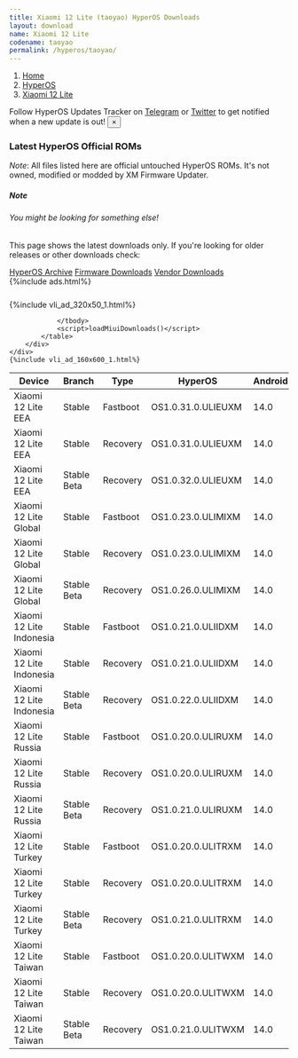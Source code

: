 ```yaml
---
title: Xiaomi 12 Lite (taoyao) HyperOS Downloads
layout: download
name: Xiaomi 12 Lite
codename: taoyao
permalink: /hyperos/taoyao/
---
```

<nav aria-label="breadcrumb">
    <ol class="breadcrumb">
        <li class="breadcrumb-item"><a href="/">Home</a></li>
        <li class="breadcrumb-item"><a href="/hyperos/">HyperOS</a></li>
        <li class="breadcrumb-item active" aria-current="page"><a href="/hyperos/taoyao/">Xiaomi 12 Lite</a></li>
    </ol>
</nav>
<div class="alert alert-primary alert-dismissible fade show" role="alert">
    Follow HyperOS Updates Tracker on <a href="https://t.me/MIUIUpdatesTracker" class="alert-link">Telegram</a>
     or <a href="https://twitter.com/MiFwUpdater" class="alert-link">Twitter</a> to get notified when a new update is out!
    <button type="button" class="close" data-dismiss="alert" aria-label="Close">
        <span aria-hidden="true">&times;</span>
    </button>
</div>

### Latest HyperOS Official ROMs
*Note*: All files listed here are official untouched HyperOS ROMs. It's not owned, modified or modded by XM Firmware Updater.
<div class="card">
  <div class="card-body">
    <h5 class="card-title">Note</h5>
    <h6 class="card-subtitle mb-2 text-muted">You might be looking for something else!</h6>
    <p class="card-text">This page shows the latest downloads only.
     If you're looking for older releases or other downloads check:</p>
    <a href="/archive/hyperos/taoyao/" class="card-link">HyperOS Archive</a>
    <a href="/firmware/taoyao/" class="card-link">Firmware Downloads</a>
    <a href="/vendor/taoyao/" class="card-link">Vendor Downloads</a>
  </div>
</div>
{%include ads.html%}
<div class="row justify-content-center">
    <div class="col-10">
        <div class="table-responsive-md" style="margin-top: 25px;">
            {%include vli_ad_320x50_1.html%}
            <table id="miui" class="display dt-responsive nowrap compact table table-striped table-hover table-sm">
                <thead class="thead-dark">
                    <tr>
                        <th data-ref="device">Device</th>
                        <th data-ref="branch">Branch</th>
                        <th data-ref="type">Type</th>
                        <th data-ref="miui">HyperOS</th>
                        <th data-ref="android">Android</th>
                        <th data-ref="size">Size</th>
                        <th data-ref="size">Date</th>
                        <th data-ref="link">Link</th>
                    </tr>
                </thead>
                <tbody>
                <tr><td>Xiaomi 12 Lite EEA</td><td>Stable</td><td>Fastboot</td><td>OS1.0.31.0.ULIEUXM</td><td>14.0</td><td>6.7 GB</td><td>2025-08-04</td><td><a href="/hyperos/taoyao/stable/OS1.0.31.0.ULIEUXM/">Download</a></td></tr>
<tr><td>Xiaomi 12 Lite EEA</td><td>Stable</td><td>Recovery</td><td>OS1.0.31.0.ULIEUXM</td><td>14.0</td><td>5.3 GB</td><td>2025-08-18</td><td><a href="/hyperos/taoyao/stable/OS1.0.31.0.ULIEUXM/">Download</a></td></tr>
<tr><td>Xiaomi 12 Lite EEA</td><td>Stable Beta</td><td>Recovery</td><td>OS1.0.32.0.ULIEUXM</td><td>14.0</td><td>5.4 GB</td><td>2025-09-12</td><td><a href="/hyperos/taoyao/stable beta/OS1.0.32.0.ULIEUXM/">Download</a></td></tr>
<tr><td>Xiaomi 12 Lite Global</td><td>Stable</td><td>Fastboot</td><td>OS1.0.23.0.ULIMIXM</td><td>14.0</td><td>6.8 GB</td><td>2025-07-30</td><td><a href="/hyperos/taoyao/stable/OS1.0.23.0.ULIMIXM/">Download</a></td></tr>
<tr><td>Xiaomi 12 Lite Global</td><td>Stable</td><td>Recovery</td><td>OS1.0.23.0.ULIMIXM</td><td>14.0</td><td>5.3 GB</td><td>2025-08-20</td><td><a href="/hyperos/taoyao/stable/OS1.0.23.0.ULIMIXM/">Download</a></td></tr>
<tr><td>Xiaomi 12 Lite Global</td><td>Stable Beta</td><td>Recovery</td><td>OS1.0.26.0.ULIMIXM</td><td>14.0</td><td>5.3 GB</td><td>2025-09-12</td><td><a href="/hyperos/taoyao/stable beta/OS1.0.26.0.ULIMIXM/">Download</a></td></tr>
<tr><td>Xiaomi 12 Lite Indonesia</td><td>Stable</td><td>Fastboot</td><td>OS1.0.21.0.ULIIDXM</td><td>14.0</td><td>6.6 GB</td><td>2025-08-04</td><td><a href="/hyperos/taoyao/stable/OS1.0.21.0.ULIIDXM/">Download</a></td></tr>
<tr><td>Xiaomi 12 Lite Indonesia</td><td>Stable</td><td>Recovery</td><td>OS1.0.21.0.ULIIDXM</td><td>14.0</td><td>5.2 GB</td><td>2025-08-20</td><td><a href="/hyperos/taoyao/stable/OS1.0.21.0.ULIIDXM/">Download</a></td></tr>
<tr><td>Xiaomi 12 Lite Indonesia</td><td>Stable Beta</td><td>Recovery</td><td>OS1.0.22.0.ULIIDXM</td><td>14.0</td><td>5.2 GB</td><td>2025-09-15</td><td><a href="/hyperos/taoyao/stable beta/OS1.0.22.0.ULIIDXM/">Download</a></td></tr>
<tr><td>Xiaomi 12 Lite Russia</td><td>Stable</td><td>Fastboot</td><td>OS1.0.20.0.ULIRUXM</td><td>14.0</td><td>6.5 GB</td><td>2025-08-04</td><td><a href="/hyperos/taoyao/stable/OS1.0.20.0.ULIRUXM/">Download</a></td></tr>
<tr><td>Xiaomi 12 Lite Russia</td><td>Stable</td><td>Recovery</td><td>OS1.0.20.0.ULIRUXM</td><td>14.0</td><td>5.2 GB</td><td>2025-08-20</td><td><a href="/hyperos/taoyao/stable/OS1.0.20.0.ULIRUXM/">Download</a></td></tr>
<tr><td>Xiaomi 12 Lite Russia</td><td>Stable Beta</td><td>Recovery</td><td>OS1.0.21.0.ULIRUXM</td><td>14.0</td><td>5.2 GB</td><td>2025-09-12</td><td><a href="/hyperos/taoyao/stable beta/OS1.0.21.0.ULIRUXM/">Download</a></td></tr>
<tr><td>Xiaomi 12 Lite Turkey</td><td>Stable</td><td>Fastboot</td><td>OS1.0.20.0.ULITRXM</td><td>14.0</td><td>6.4 GB</td><td>2025-08-04</td><td><a href="/hyperos/taoyao/stable/OS1.0.20.0.ULITRXM/">Download</a></td></tr>
<tr><td>Xiaomi 12 Lite Turkey</td><td>Stable</td><td>Recovery</td><td>OS1.0.20.0.ULITRXM</td><td>14.0</td><td>5.2 GB</td><td>2025-08-20</td><td><a href="/hyperos/taoyao/stable/OS1.0.20.0.ULITRXM/">Download</a></td></tr>
<tr><td>Xiaomi 12 Lite Turkey</td><td>Stable Beta</td><td>Recovery</td><td>OS1.0.21.0.ULITRXM</td><td>14.0</td><td>5.2 GB</td><td>2025-09-15</td><td><a href="/hyperos/taoyao/stable beta/OS1.0.21.0.ULITRXM/">Download</a></td></tr>
<tr><td>Xiaomi 12 Lite Taiwan</td><td>Stable</td><td>Fastboot</td><td>OS1.0.20.0.ULITWXM</td><td>14.0</td><td>6.2 GB</td><td>2025-08-05</td><td><a href="/hyperos/taoyao/stable/OS1.0.20.0.ULITWXM/">Download</a></td></tr>
<tr><td>Xiaomi 12 Lite Taiwan</td><td>Stable</td><td>Recovery</td><td>OS1.0.20.0.ULITWXM</td><td>14.0</td><td>5.0 GB</td><td>2025-08-20</td><td><a href="/hyperos/taoyao/stable/OS1.0.20.0.ULITWXM/">Download</a></td></tr>
<tr><td>Xiaomi 12 Lite Taiwan</td><td>Stable Beta</td><td>Recovery</td><td>OS1.0.21.0.ULITWXM</td><td>14.0</td><td>5.0 GB</td><td>2025-09-12</td><td><a href="/hyperos/taoyao/stable beta/OS1.0.21.0.ULITWXM/">Download</a></td></tr>

                </tbody>
                <script>loadMiuiDownloads()</script>
            </table>
        </div>
    </div>
    {%include vli_ad_160x600_1.html%}
</div>

